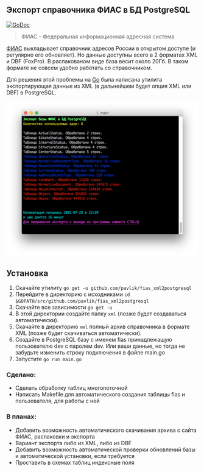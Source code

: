 ## Экспорт справочника ФИАС в БД PostgreSQL

[![GoDoc](https://godoc.org/github.com/pavlik/fias_xml2postgresql?status.svg)](https://godoc.org/github.com/pavlik/fias_xml2postgresql)

> ФИАС - Федеральная информационная адресная система

[ФИАС](http://fias.nalog.ru/Public/DownloadPage.aspx) выкладывает справочник адресов России в открытом доступе (и регулярно его обновляет). Но данные доступны всего в 2 форматах XML и DBF (FoxPro). В распакованом виде база весит около 20Гб. В таком формате не совсем удобно работать со справочником.

Для решения этой проблемы на [Go](http://golang.org/) была написана утилита экспортирующая данные из XML (в дальнейшем будет опция XML или DBF) в PostgreSQL.

![Программа работает в терминале и выглядит следующим образом :)](screenshot.png)

## Установка
1. Скачайте утилиту `go get -u github.com/pavlik/fias_xml2postgresql`
2. Перейдите в директорию с исходниками `cd $GOPATH/src/github.com/pavlik/fias_xml2postgresql`
3. Скачайте все зависимости `go get -u`
4. В этой директории создайте папку `xml` (позже будет создаваться автоматически).
5. Скачайте в директорию `xml` полный архив справочника в формате XML (позже будет скачиваться автоматически).
6. Создайте в PostgreSQL базу с именем fias принадлежащую пользователю dev с паролем dev. Или ваши данные, но тогда не забудьте изменить строку подключения в файле main.go
7. Запустите `go run main.go`

### Сделано:
* Сделать обработку таблиц многопоточной
* Написать Makefile для автоматического создания таблицы fias и пользователя, для работы с ней

### В планах:
* Добавить возможность автоматического скачивания архива с сайта ФИАС, распаковки и экспорта
* Вариант экспорта либо из XML, либо из DBF
* Добавить возможность автоматической проверки обновлений базы и автоматической установки, если требуется
* Проставить в схемах таблиц индексные поля
